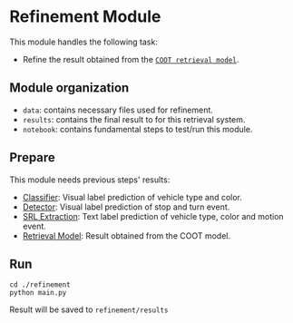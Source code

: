 # Refinement Module

This module handles the following task:
- Refine the result obtained from the [`COOT retrieval model`](../retrieval_model).

## Module organization
- `data`: contains necessary files used for refinement.
- `results`: contains the final result to for this retrieval system.
- `notebook`: contains fundamental steps to test/run this module.

## Prepare
This module needs previous steps' results:
- [Classifier](../classifier): Visual label prediction of vehicle type and color.
- [Detector](../detector): Visual label prediction of stop and turn event.
- [SRL Extraction](../srl_extraction): Text label prediction of vehicle type, color and motion event.
- [Retrieval Model](../retrieval_model): Result obtained from the COOT model.

## Run
```
cd ./refinement
python main.py
```
Result will be saved to `refinement/results`

